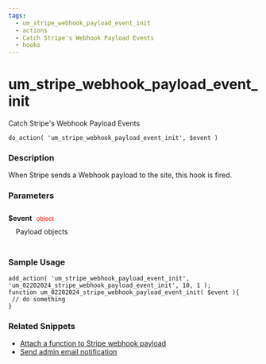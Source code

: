 ```yaml
---
tags: 
  - um_stripe_webhook_payload_event_init
  - actions
  - Catch Stripe's Webhook Payload Events
  - hooks
---
```

# um\_stripe\_webhook\_payload\_event\_init
Catch Stripe's Webhook Payload Events
<Badge text="Since 1.0.0" vertical="middle" />
``` php:no-line-numbers
do_action( 'um_stripe_webhook_payload_event_init', $event )
```
<div class='hook-sep'></div>

### Description

When Stripe sends a Webhook payload to the site, this hook is fired.
<div class='hook-sep'></div>

### Parameters

<div style='padding: 10px 0px 10px;'>
<strong>$event</strong> <span style='color:red;font-size:12px;padding: 0px 5px 0px 5px' >object</span>
<div style="margin-left:10px;padding: 10px 5px">Payload objects</div>
</div>
<div class='hook-sep'></div>



### Sample Usage

``` php:no-line-numbers
add_action( 'um_stripe_webhook_payload_event_init', 'um_02202024_stripe_webhook_payload_event_init', 10, 1 );
function um_02202024_stripe_webhook_payload_event_init( $event ){
 // do something
}
```
<div class='hook-sep'></div>



### Related Snippets

- [ Attach a function to Stripe webhook payload](../snippets/6431e93969ce8c812de31ce35a49f39a)
- [ Send admin email notification](../snippets/ca7e9f9de38e4ec7ab6f5eee992b29d2)


